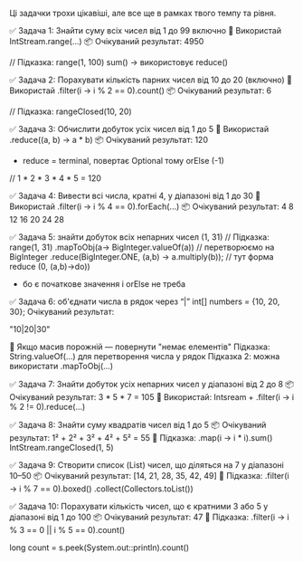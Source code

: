 Ці задачки трохи цікавіші, але все ще в рамках твого темпу та рівня.

✅ Задача 1: Знайти суму всіх чисел від 1 до 99 включно
🧠 Використай IntStream.range(...)
📦 Очікуваний результат: 4950

// Підказка: range(1, 100)
sum() -> використовує reduce()

✅ Задача 2: Порахувати кількість 
парних чисел від 10 до 20 (включно)
🧠 Використай .filter(i -> i % 2 == 0).count()
📦 Очікуваний результат: 6

// Підказка: rangeClosed(10, 20)

✅ Задача 3: Обчислити добуток усіх чисел від 1 до 5
🧠 Використай .reduce((a, b) -> a * b)
📦 Очікуваний результат: 120
 * reduce = terminal, повертає Optional тому orElse (-1)

// 1 * 2 * 3 * 4 * 5 = 120

✅ Задача 4: Вивести всі числа, кратні 4, 
у діапазоні від 1 до 30
🧠 Використай .filter(i -> i % 4 == 0).forEach(...)
📦 Очікуваний результат:
4
8
12
16
20
24
28

✅ Задача 5: знайти добуток всіх 
непарних чисел (1, 31)
// Підказка: range(1, 31)
.mapToObj(a-> BigInteger.valueOf(a))
// перетворюємо на BigInteger
.reduce(BigInteger.ONE, (a,b) -> a.multiply(b));
// тут форма reduce (0, (a,b)->do))
- бо є початкове значення і orElse не треба



✅ Задача 6: об'єднати числа в рядок через “|”
int[] numbers = {10, 20, 30};
Очікуваний результат:

"10|20|30"

🧠 Якщо масив порожній — повернути "немає елементів"
Підказка: String.valueOf(...) для перетворення числа у рядок
Підказка 2: можна використати .mapToObj(...)


✅ Задача 7: Знайти добуток усіх непарних чисел
у діапазоні від 2 до 8
📦 Очікуваний результат: 3 * 5 * 7 = 105
🧠 Використай:
Intsream + .filter(i -> i % 2 != 0).reduce(...)

✅ Задача 8: Знайти суму квадратів чисел від 1 до 5
📦 Очікуваний результат: 1² + 2² + 3² + 4² + 5² = 55
🧠 Підказка:
.map(i -> i * i).sum()
IntStream.rangeClosed(1, 5)

✅ Задача 9: Створити список (List) чисел,
що діляться на 7 у діапазоні 10–50
📦 Очікуваний результат: [14, 21, 28, 35, 42, 49]
🧠 Підказка:
.filter(i -> i % 7 == 0).boxed()
.collect(Collectors.toList())

✅ Задача 10: Порахувати кількість чисел,
що є кратними 3 або 5 у діапазоні від 1 до 100
📦 Очікуваний результат: 47
🧠 Підказка:
.filter(i -> i % 3 == 0 || i % 5 == 0).count()

long count = s.peek(System.out::println).count()